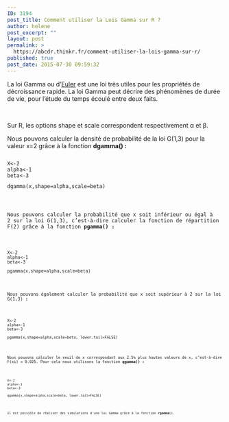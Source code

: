 ```yaml
---
ID: 3194
post_title: Comment utiliser la Lois Gamma sur R ?
author: helene
post_excerpt: ""
layout: post
permalink: >
  https://abcdr.thinkr.fr/comment-utiliser-la-lois-gamma-sur-r/
published: true
post_date: 2015-07-30 09:59:32
---
```

<p>La loi Gamma ou d’<a href="http://nobelis.eu/photis/Noms/nomsEFGH.html#E" title="Accéder aux informations.">Euler</a> est une loi très utiles pour les propriétés de décroissance rapide. La loi Gamma peut décrire des phénomènes de durée de vie, pour l’étude du temps écoulé entre deux faits.</p><p> </p><p>Sur R, les options shape et scale correspondent respectivement α et β.</p><p>Nous pouvons calculer la densité de probabilité de la loi G(1,3) pour la valeur x=2 grâce à la fonction <b>dgamma() :</b></p><p> <pre><code></p><p>X&lt;-2<br />alpha&lt;-1<br />beta&lt;-3</p><p>dgamma(x,shape=alpha,scale=beta)</p><p></pre>   </p><p>Nous pouvons calculer la probabilité que x soit inférieur ou égal à 2 sur la loi G(1,3), c’est-à-dire calculer la fonction de répartition F(2) grâce à la fonction <b>pgamma() :</b></p><p> <pre><code></p><p>X&lt;-2<br />alpha&lt;-1<br />beta&lt;-3</p><p>pgamma(x,shape=alpha,scale=beta)</p><p></pre>    </p><p>Nous pouvons également calculer la probabilité que x soit supérieur à 2 sur la loi G(1,3)<b> :</b></p><p> <pre><code></p><p>X&lt;-2<br />alpha&lt;-1<br />beta&lt;-3</p><p>pgamma(x,shape=alpha,scale=beta, lower.tail=FALSE)</p><p></pre>    </p><p>Nous pouvons calculer le seuil de x correspondant aux 2.5% plus hautes valeurs de x, c’est-à-dire F(xi) = 0.025. Pour cela nous utilisons la fonction <b>qgamma() :</b></p><p> <pre><code></p><p>X&lt;-2<br />alpha&lt;-1<br />beta&lt;-3</p><p>qgamma(x,shape=alpha,scale=beta, lower.tail=FALSE)</p><p></pre>   </p><p>Il est possible de réaliser des simulations d’une loi Gamma grâce à la fonction <b>rgamma</b></a>().</p>